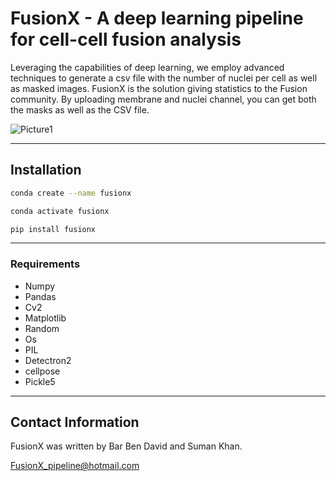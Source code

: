 # FusionX - A deep learning pipeline for cell-cell fusion analysis
Leveraging the capabilities of deep learning, we employ advanced techniques to generate a csv file with the number of nuclei per cell as well as masked images.
FusionX is the solution giving statistics to the Fusion community.
By uploading membrane and nuclei channel, you can get both the masks as well as the CSV file.

![Picture1](https://github.com/fusionxpipeline/FusionX/assets/153498022/7300832e-27e0-4f03-82da-045aeae2c997)

---------
## Installation
```bash
conda create --name fusionx
```
```bash
conda activate fusionx
```
```bash
pip install fusionx
```
---------
### Requirements
* Numpy
* Pandas
* Cv2
* Matplotlib
* Random
*  Os
*  PIL
*  Detectron2
*  cellpose
*  Pickle5
---------

## Contact Information

FusionX was written by Bar Ben David and Suman Khan.

FusionX_pipeline@hotmail.com
